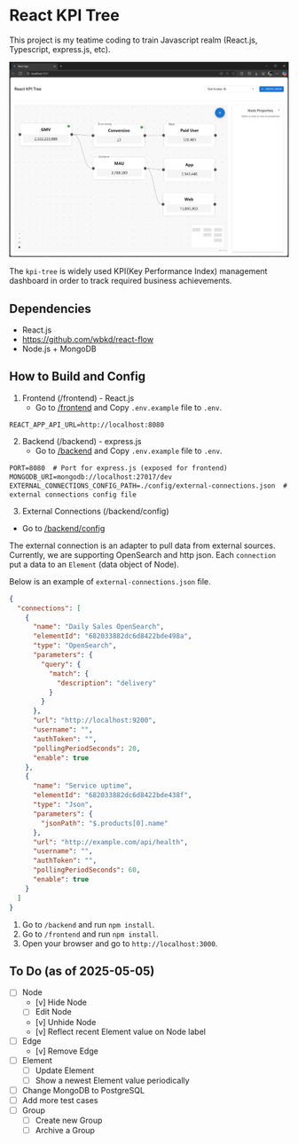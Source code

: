 # React KPI Tree

This project is my teatime coding to train Javascript realm (React.js, Typescript, express.js, etc).

![First View](./assets/image_firstview.png)

The `kpi-tree` is widely used KPI(Key Performance Index) management dashboard in order to track required business achievements.

## Dependencies
- React.js
- https://github.com/wbkd/react-flow
- Node.js + MongoDB

## How to Build and Config
1. Frontend (/frontend) - React.js
   - Go to [/frontend](/frontend) and Copy `.env.example` file to `.env`.
```dotenv
REACT_APP_API_URL=http://localhost:8080
```

2. Backend (/backend) - express.js
   - Go to [/backend](/backend) and Copy `.env.example` file to `.env`.
```dotenv
PORT=8080  # Port for express.js (exposed for frontend)
MONGODB_URI=mongodb://localhost:27017/dev
EXTERNAL_CONNECTIONS_CONFIG_PATH=./config/external-connections.json  # external connections config file
```

3. External Connections (/backend/config)

  - Go to [/backend/config](/backend/config)

The external connection is an adapter to pull data from external sources. Currently, we are supporting OpenSearch and http json.
Each `connection` put a data to an `Element` (data object of Node).

Below is an example of `external-connections.json` file.

```json
{
  "connections": [
    {
      "name": "Daily Sales OpenSearch",
      "elementId": "682033882dc6d8422bde498a",
      "type": "OpenSearch",
      "parameters": {
        "query": {
          "match": {
            "description": "delivery"
          }
        }
      },
      "url": "http://localhost:9200",
      "username": "",
      "authToken": "",
      "pollingPeriodSeconds": 20,
      "enable": true
    },
    {
      "name": "Service uptime",
      "elementId": "682033882dc6d8422bde438f",
      "type": "Json",
      "parameters": {
        "jsonPath": "$.products[0].name"
      },
      "url": "http://example.com/api/health",
      "username": "",
      "authToken": "",
      "pollingPeriodSeconds": 60,
      "enable": true
    }
  ]
}
```

1. Go to `/backend` and run `npm install`.
2. Go to `/frontend` and run `npm install`.
3. Open your browser and go to `http://localhost:3000`.

## To Do (as of 2025-05-05)
- [ ] Node
  - [v] Hide Node
  - [ ] Edit Node
  - [v] Unhide Node
  - [v] Reflect recent Element value on Node label
- [ ] Edge
  - [v] Remove Edge
- [ ] Element
  - [ ] Update Element
  - [ ] Show a newest Element value periodically
- [ ] Change MongoDB to PostgreSQL
- [ ] Add more test cases
- [ ] Group
  - [ ] Create new Group
  - [ ] Archive a Group
